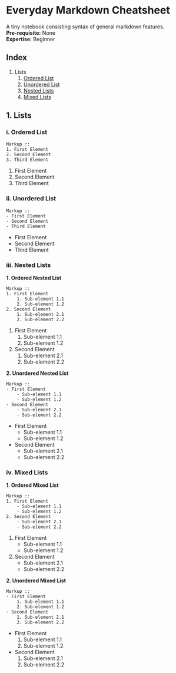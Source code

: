 # Everyday Markdown Cheatsheet
A tiny notebook consisting syntax of general markdown features.  
**Pre-requisite:** None  
**Expertise:** Beginner  

## Index
1. Lists  
    1. [Ordered List](#i.-Ordered-List)    
    2. [Unordered List](#ii.-Unordered-List)  
    3. [Nested Lists](#iii.-Nested-Lists)  
    4. [Mixed Lists](#iv.-Mixed-Lists)  

## 1. Lists

### i. Ordered List
    Markup ::
    1. First Element
    2. Second Element
    3. Third Element

1. First Element
2. Second Element
3. Third Element  

### ii. Unordered List
    Markup ::
    - First Element
    - Second Element
    - Third Element
    
- First Element
- Second Element
- Third Element

### iii. Nested Lists
**1. Ordered Nested List**   

    Markup ::
    1. First Element
        1. Sub-element 1.1
        2. Sub-element 1.2
    2. Second Element
        1. Sub-element 2.1
        2. Sub-element 2.2  

1. First Element
    1. Sub-element 1.1
    2. Sub-element 1.2
2. Second Element
    1. Sub-element 2.1
    2. Sub-element 2.2

**2. Unordered Nested List**
    
    Markup ::
    - First Element
        - Sub-element 1.1
        - Sub-element 1.2
    - Second Element
        - Sub-element 2.1
        - Sub-element 2.2
    
- First Element
    - Sub-element 1.1
    - Sub-element 1.2
- Second Element
    - Sub-element 2.1
    - Sub-element 2.2

### iv. Mixed Lists
**1. Ordered Mixed List**   

    Markup ::
    1. First Element
        - Sub-element 1.1
        - Sub-element 1.2
    2. Second Element
        - Sub-element 2.1
        - Sub-element 2.2  

1. First Element
    - Sub-element 1.1
    - Sub-element 1.2
2. Second Element
    - Sub-element 2.1
    - Sub-element 2.2

**2. Unordered Mixed List**
    
    Markup ::
    - First Element
        1. Sub-element 1.1
        2. Sub-element 1.2
    - Second Element
        1. Sub-element 2.1
        2. Sub-element 2.2
    
- First Element
    1. Sub-element 1.1
    2. Sub-element 1.2
- Second Element
    1. Sub-element 2.1
    2. Sub-element 2.2
